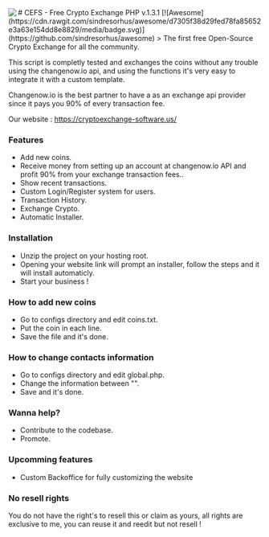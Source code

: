 <img src="https://cryptoexchange-software.us/images/logob.png" align="left" />
# CEFS - Free Crypto Exchange PHP v.1.3.1 [![Awesome](https://cdn.rawgit.com/sindresorhus/awesome/d7305f38d29fed78fa85652e3a63e154dd8e8829/media/badge.svg)](https://github.com/sindresorhus/awesome)
> The first free Open-Source Crypto Exchange for all the community.

This script is completly tested and exchanges the coins without any trouble using the changenow.io api, and using the functions it's very easy to integrate it with a custom template.

Changenow.io is the best partner to have a as an exchange api provider since it pays you 90% of every transaction fee.

Our website : https://cryptoexchange-software.us/

### Features
 - Add new coins.
 - Receive money from setting up an account at changenow.io API and profit 90% from your exchange transaction fees..
 - Show recent transactions.
 - Custom Login/Register system for users.
 - Transaction History.
 - Exchange Crypto.
 - Automatic Installer.


### Installation

- Unzip the project on your hosting root.
- Opening your website link will prompt an installer, follow the steps and it will install automaticly.
- Start your business !


### How to add new coins

- Go to configs directory and edit coins.txt.
- Put the coin in each line.
- Save the file and it's done.

### How to change contacts information

- Go to configs directory and edit global.php.
- Change the information between "".
- Save and it's done.

### Wanna help? 

 - Contribute to the codebase.
 - Promote.
 
 ### Upcomming features
 
 - Custom Backoffice for fully customizing the website
 
 ### No resell rights
 
 You do not have the right's to resell this or claim as yours, all rights are exclusive to me, you can reuse it and reedit but not resell !
